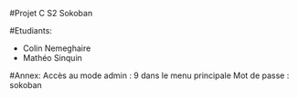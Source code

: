 #Projet C S2 Sokoban


#Etudiants:
- Colin Nemeghaire
- Mathéo Sinquin


#Annex:
Accès au mode admin : 9 dans le menu principale
Mot de passe : sokoban
